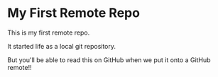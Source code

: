# My First Remote Repo

This is my first remote repo.

It started life as a local git repository.

But you'll be able to read this on GitHub when we put it onto a GitHub remote!!
